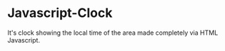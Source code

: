 # Javascript-Clock
It's clock showing the local time of the area made completely via HTML Javascript.
